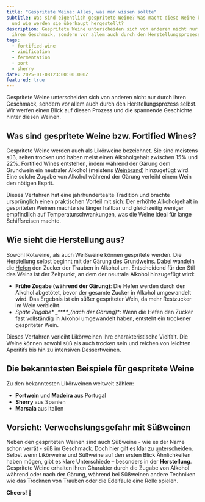 ```yaml
---
title: "Gespritete Weine: Alles, was man wissen sollte"
subtitle: Was sind eigentlich gespritete Weine? Was macht diese Weine besonders
  und wie werden sie überhaupt hergestellt?
description: Gespritete Weine unterscheiden sich von anderen nicht nur durch
  ihren Geschmack, sondern vor allem auch durch den Herstellungsprozess selbst.
tags:
  - fortified-wine
  - vinification
  - fermentation
  - port
  - sherry
date: 2025-01-08T23:00:00.000Z
featured: true
---
```


Gespritete Weine unterscheiden sich von anderen nicht nur durch ihren Geschmack, sondern vor allem auch durch den Herstellungsprozess selbst. Wir werfen einen Blick auf diesen Prozess und die spannende Geschichte hinter diesen Weinen.

## Was sind gespritete Weine bzw. Fortified Wines? 

Gespritete Weine werden auch als Likörweine bezeichnet. Sie sind meistens süß, selten trocken und haben meist einen Alkoholgehalt zwischen 15% und 22%. Fortified Wines entstehen, indem während der Gärung dem Grundwein ein neutraler Alkohol (meistens [Weinbrand](https://de.wikipedia.org/wiki/Weinbrand)) hinzugefügt wird. Eine solche Zugabe von Alkohol während der Gärung verleiht einem Wein den nötigen Esprit.

Dieses Verfahren hat eine jahrhundertealte Tradition und brachte ursprünglich einen praktischen Vorteil mit sich: Der erhöhte Alkoholgehalt in gespriteten Weinen machte sie länger haltbar und gleichzeitig weniger empfindlich auf Temperaturschwankungen, was die Weine ideal für lange Schiffsreisen machte. 

## Wie sieht die Herstellung aus?

Sowohl Rotweine, als auch Weißweine können gespritete werden. Die Herstellung selbst beginnt mit der Gärung des Grundweins. Dabei wandeln die [Hefen](https://www.vinoteqa.com/de/blog/wines/native-yeasts) den Zucker der Trauben in Alkohol um. Entscheidend für den Stil des Weins ist der Zeitpunkt, an dem der neutrale Alkohol hinzugefügt wird:

- **Frühe Zugabe (während der Gärung)**: Die Hefen werden durch den Alkohol abgetötet, bevor der gesamte Zucker in Alkohol umgewandelt wird. Das Ergebnis ist ein süßer gespriteter Wein, da mehr Restzucker im Wein verbleibt.
- **Späte Zugabe*&#x2A; &#x5F;****_**(nach der Gärung)**: Wenn die Hefen den Zucker fast vollständig in Alkohol umgewandelt haben, entsteht ein trockener gespriteter Wein.

Dieses Verfahren verleiht Likörweinen ihre charakteristische Vielfalt. Die Weine können sowohl süß als auch trocken sein und reichen von leichten Aperitifs bis hin zu intensiven Dessertweinen.

## Die bekanntesten Beispiele für gespritete Weine

Zu den bekanntesten Likörweinen weltweit zählen:

- **Portwein** und **Madeira** aus Portugal
- **Sherry** aus Spanien
- **Marsala** aus Italien

## Vorsicht: Verwechslungsgefahr mit Süßweinen

Neben den gespriteten Weinen sind auch Süßweine - wie es der Name schon verrät - süß im Geschmack. Doch hier gilt es klar zu unterscheiden. Selbst wenn Likörweine und Süßweine auf den ersten Blick Ähnlichkeiten haben mögen, gibt es klare Unterschiede – besonders in der **Herstellung**. Gespritete Weine erhalten ihren Charakter durch die Zugabe von Alkohol während oder nach der Gärung, während bei Süßweinen andere Techniken wie das Trocknen von Trauben oder die Edelfäule eine Rolle spielen.

**Cheers! 🍷**
